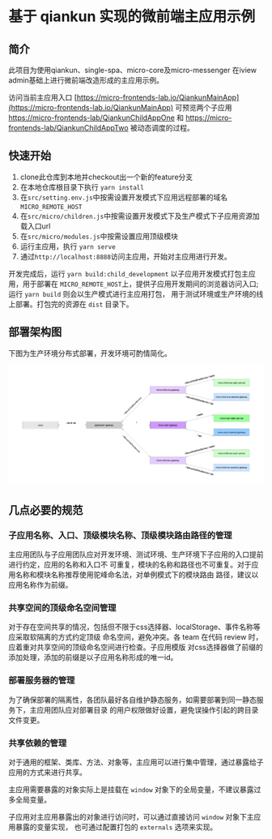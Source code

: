 # 基于 qiankun 实现的微前端主应用示例

## 简介

此项目为使用qiankun、single-spa、micro-core及micro-messenger
在iview admin基础上进行微前端改造形成的主应用示例。

访问当前主应用入口 [https://micro-frontends-lab.io/QiankunMainApp](https://micro-frontends-lab.io/QiankunMainApp)
可预览两个子应用 [https://micro-frontends-lab/QiankunChildAppOne](https://micro-frontends-lab/QiankunChildAppOne)
和 [https://micro-frontends-lab/QiankunChildAppTwo](https://micro-frontends-lab/QiankunChildAppTwo)
被动态调度的过程。

## 快速开始

1. clone此仓库到本地并checkout出一个新的feature分支
2. 在本地仓库根目录下执行 `yarn install`
3. 在`src/setting.env.js`中按需设置开发模式下应用远程部署的域名`MICRO_REMOTE_HOST`
4. 在`src/micro/children.js`中按需设置开发模式下及生产模式下子应用资源加载入口url
5. 在`src/micro/modules.js`中按需设置应用顶级模块
6. 运行主应用，执行 `yarn serve`
7. 通过`http://localhost:8888`访问主应用，开始对主应用进行开发。

开发完成后，运行 `yarn build:child_development` 以子应用开发模式打包主应用，用于部署在
`MICRO_REMOTE_HOST`上，提供子应用开发期间的浏览器访问入口;
运行 `yarn build` 则会以生产模式进行主应用打包，
用于测试环境或生产环境的线上部署。打包完的资源在 `dist` 目录下。

## 部署架构图

下图为生产环境分布式部署，开发环境可酌情简化。

![部署架构图](https://github.com/micro-frontends-lab/QiankunMainApp/raw/main/doc/architecture_dep.png)

## 几点必要的规范

### 子应用名称、入口、顶级模块名称、顶级模块路由路径的管理

主应用团队与子应用团队应对开发环境、测试环境、生产环境下子应用的入口提前进行约定，应用的名称和入口不
可重复，模块的名称和路径也不可重复。对于应用名称和模块名称推荐使用驼峰命名法，对单例模式下的模块路由
路径，建议以应用名称作为前缀。

### 共享空间的顶级命名空间管理

对于存在空间共享的情况，包括但不限于css选择器、localStorage、事件名称等应采取软隔离的方式约定顶级
命名空间，避免冲突。各 team 在代码 review 时，应着重对共享空间的顶级命名空间进行检查。子应用模版
对css选择器做了前缀的添加处理，添加的前缀是以子应用名称形成的唯一id。

### 部署服务器的管理

为了确保部署的隔离性，各团队最好各自维护静态服务，如需要部署到同一静态服务下，主应用团队应对部署目录
的用户权限做好设置，避免误操作引起的跨目录文件变更。

### 共享依赖的管理

对于通用的框架、类库、方法、对象等，主应用可以进行集中管理，通过暴露给子应用的方式来进行共享。

主应用需要暴露的对象实际上是挂载在 `window` 对象下的全局变量，不建议暴露过多全局变量。

子应用对主应用暴露出的对象进行访问时，可以通过直接访问 `window` 对象下主应用暴露的变量实现，
也可通过配置打包的 `externals` 选项来实现。
